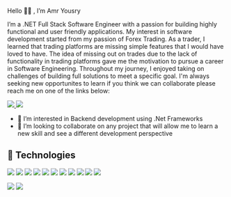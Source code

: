 Hello 👋🏼 , I’m Amr Yousry

I’m a .NET Full Stack Software Engineer with a passion for building highly functional and user friendly applications. My interest in software development started from my passion of Forex Trading. As a trader, I learned that trading platforms are missing simple features that I would have loved to have. The idea of missing out on trades due to the lack of functionality in trading platforms gave me the motivation to pursue a career in Software Engineering. Throughout my journey, I enjoyed taking on challenges of building full solutions to meet a specific goal. I'm always seeking new opportunites to learn if you think we can collaborate please reach me on one of the links below:

<a href="https://www.linkedin.com/in/amr-yousry/">
<img src="https://img.shields.io/badge/LinkedIn-0077B5?style=for-the-badge&logo=linkedin&logoColor=white">
</a> <a href="mailto: amryousry19@gmail.com"> <img src="https://img.shields.io/badge/Gmail-D14836?style=for-the-badge&logo=gmail&logoColor=white"> </a> 

- 👀 I’m interested in Backend development using .Net Frameworks
- 💞️ I’m looking to collaborate on any project that will allow me to learn a new skill and see a different development perspective 

## 🚀 Technologies

<img src="https://img.shields.io/badge/C%23-239120?style=for-the-badge&logo=c-sharp&logoColor=white"> <img src="https://img.shields.io/badge/.NET-512BD4?style=for-the-badge&logo=dotnet&logoColor=white"> <img src="https://img.shields.io/badge/Microsoft-666666?style=for-the-badge&logo=microsoft&logoColor=white"> <img src="https://img.shields.io/badge/JavaScript-323330?style=for-the-badge&logo=javascript&logoColor=F7DF1E"> <img src="https://img.shields.io/badge/Angular-DD0031?style=for-the-badge&logo=angular&logoColor=white"> <img src="https://img.shields.io/badge/HTML5-E34F26?style=for-the-badge&logo=html5&logoColor=white"> <img src="https://img.shields.io/badge/CSS3-1572B6?style=for-the-badge&logo=css3&logoColor=white"> <img src="https://img.shields.io/badge/Bootstrap-563D7C?style=for-the-badge&logo=bootstrap&logoColor=white"> <img src="https://img.shields.io/badge/Microsoft%20SQL%20Server-CC2927?style=for-the-badge&logo=microsoft%20sql%20server&logoColor=white"> <img src="https://img.shields.io/badge/MySQL-005C84?style=for-the-badge&logo=mysql&logoColor=white"> <img src="https://img.shields.io/badge/GIT-E44C30?style=for-the-badge&logo=git&logoColor=white">

<img src="https://github-readme-stats.vercel.app/api?username=AmrYousry"> 

<img src="https://github-readme-stats.vercel.app/api/top-langs/?username=AmrYousry21">

<!---
AmrYousry21/AmrYousry21 is a ✨ special ✨ repository because its `README.md` (this file) appears on your GitHub profile.
You can click the Preview link to take a look at your changes.
--->
